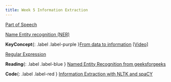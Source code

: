 ```yaml
---
title: Week 5 Information Extraction
---
```


[Part of Speech](../notes/pos)

[Name Entity recognition (NER)](../notes/ner)


**KeyConcept**{: .label .label-purple }[From data to information](../notes/datatoinfo)
   [[Video]](#)



[Regular Expression](../notes/regex)


**Reading**{: .label .label-blue } [Named Entity Recognition from geeksforgeeks](https://www.geeksforgeeks.org/named-entity-recognition/)

**Code**{: .label .label-red } [Information Extraction with NLTK and spaCY](#) 
